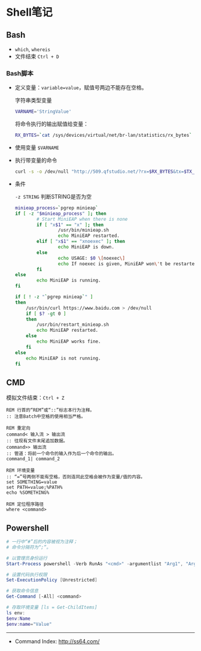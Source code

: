 # Shell笔记

## Bash

- `which`, `whereis`
- 文件结束 `Ctrl + D`

### Bash脚本

- 定义变量：`variable=value`，赋值号两边不能存在空格。

    字符串类型变量

    ```sh
    VARNAME='StringValue'
    ```

    将命令执行的输出赋值给变量：

    ```sh
    RX_BYTES=`cat /sys/devices/virtual/net/br-lan/statistics/rx_bytes`
    ```

- 使用变量 `$VARNAME`
- 执行带变量的命令

    ```sh
    curl -s -o /dev/null "http://509.qfstudio.net/?rx=$RX_BYTES&tx=$TX_BYTES&key=$KEY"
    ```

- 条件

    `-z STRING` 判断STRING是否为空

    ```sh
    minieap_process=`pgrep minieap`
    if [ -z "$minieap_process" ]; then
            # Start MiniEAP when there is none
            if [ "x$1" == "x" ]; then
                    /usr/bin/minieap.sh
                    echo MiniEAP restarted.
            elif [ "x$1" == "xnoexec" ]; then
                    echo MiniEAP is down.
            else
                    echo USAGE: $0 \[noexec\]
                    echo If noexec is given, MiniEAP won\'t be restarted.
            fi
    else
            echo MiniEAP is running.
    fi
    ```

    ```sh
    if [ ! -z "`pgrep minieap`" ]
    then
        /usr/bin/curl https://www.baidu.com > /dev/null
        if [ $? -gt 0 ]
        then
            /usr/bin/restart_minieap.sh
            echo MiniEAP restarted.
        else
            echo MiniEAP works fine.
        fi
    else
        echo MiniEAP is not running.
    fi
    ```

## CMD

模拟文件结束：`Ctrl + Z`

```batch
REM 行首的“REM”或“::”标志本行为注释。
:: 注意Batch中空格的使用相当严格。

REM 重定向
command< 输入流 > 输出流
:: 往现有文件末尾追加数据。
command>> 输出流
:: 管道：将前一个命令的输入作为后一个命令的输出。
command_1| command_2

REM 环境变量
:: “=”号两侧不能有空格，否则连同此空格会被作为变量/值的内容。
set SOMETHING=value
set PATH=value;%PATH%
echo %SOMETHING%

REM 定位程序路径
where <command>
```

## Powershell

```ps1
# 一行中“#”后的内容被视为注释；
# 命令分隔符为“;”。

# 以管理员身份运行
Start-Process powershell -Verb RunAs "<cmd>" -argumentlist "Arg1", "Arg2"

# 设置代码执行权限
Set-ExecutionPolicy [Unrestricted]

# 获取命令信息
Get-Command [-All] <command>

# 存取环境变量 [ls = Get-ChildItems]
ls env:
$env:Name
$env:name="Value"
```

---

- Command Index: <http://ss64.com/>
